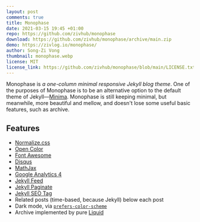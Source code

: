 ```yaml
---
layout: post
comments: true
title: Monophase
date: 2021-03-15 19:45 +01:00
repo: https://github.com/zivhub/monophase
download: https://github.com/zivhub/monophase/archive/main.zip
demo: https://zivlog.io/monophase/
author: Song-Zi Vong
thumbnail: monophase.webp
license: MIT
license_link: https://github.com/zivhub/monophase/blob/main/LICENSE.txt
---
```


Monophase is *a one-column minimal responsive Jekyll blog theme*.
One of the purposes of Monophase is to be an alternative option to the default theme of Jekyll—[Minima](https://github.com/jekyll/minima). Monophase is still keeping minimal, but meanwhile, more beautiful and mellow, and doesn't lose some useful basic features, such as archive.

## Features

* [Normalize.css](https://github.com/necolas/normalize.css)
* [Open Color](https://github.com/yeun/open-color)
* [Font Awesome](https://fontawesome.com/)
* [Disqus](https://disqus.com/)
* [MathJax](https://www.mathjax.org/)
* [Google Analytics 4](https://support.google.com/analytics/answer/10089681?hl=en)
* [Jekyll Feed](https://github.com/jekyll/jekyll-feed/)
* [Jekyll Paginate](https://github.com/jekyll/jekyll-paginate)
* [Jekyll SEO Tag](https://github.com/jekyll/jekyll-seo-tag/)
* Related posts (time-based, because Jekyll) below each post
* Dark mode, via [`prefers-color-scheme`](https://developer.mozilla.org/en-US/docs/Web/CSS/@media/prefers-color-scheme)
* Archive implemented by pure [Liquid](https://shopify.github.io/liquid/)
